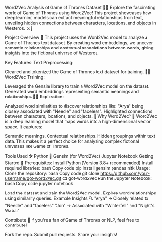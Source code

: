 Word2Vec Analysis of Game of Thrones Dataset 🐉👑
Explore the fascinating world of Game of Thrones using Word2Vec! This project showcases how deep learning models can extract meaningful relationships from text, unveiling hidden connections between characters, locations, and objects in Westeros. ⚔️📖

Project Overview 📜
This project uses the Word2Vec model to analyze a Game of Thrones text dataset. By creating word embeddings, we uncover semantic relationships and contextual associations between words, giving insights into the fictional universe of Westeros.

Key Features:
Text Preprocessing:

Cleaned and tokenized the Game of Thrones text dataset for training. 🧹📜
Word2Vec Training:

Leveraged the Gensim library to train a Word2Vec model on the dataset.
Generated word embeddings representing semantic meanings and relationships. 🤖✨
Exploration:

Analyzed word similarities to discover relationships like:
"Arya" being closely associated with "Needle" and "faceless".
Highlighted connections between characters, locations, and objects. 🎯
Why Word2Vec? 🌟
Word2Vec is a deep learning model that maps words into a high-dimensional vector space. It captures:

Semantic meanings.
Contextual relationships.
Hidden groupings within text data.
This makes it a perfect choice for analyzing complex fictional universes like Game of Thrones.

Tools Used 🛠️
Python 🐍
Gensim (for Word2Vec)
Jupyter Notebook
Getting Started 🚀
Prerequisites:
Install Python (Version 3.8+ recommended)
Install required libraries:
bash
Copy code
pip install gensim pandas nltk
Usage:
Clone the repository:
bash
Copy code
git clone https://github.com/your-username/got-word2vec.git
cd got-word2vec
Run the Jupyter Notebook:
bash
Copy code
jupyter notebook

Load the dataset and train the Word2Vec model.
Explore word relationships using similarity queries.
Example Insights 🔍
"Arya" → Closely related to "Needle" and "faceless"
"Jon" → Associated with "Winterfell" and "Night's Watch"

Contribute 🤝
If you're a fan of Game of Thrones or NLP, feel free to contribute!

Fork the repo.
Submit pull requests.
Share your insights!
